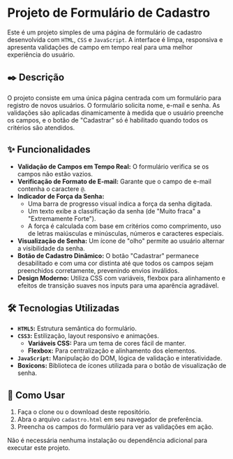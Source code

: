 # Projeto de Formulário de Cadastro

Este é um projeto simples de uma página de formulário de cadastro desenvolvida com `HTML`, `CSS` e `JavaScript`. A interface é limpa, responsiva e apresenta validações de campo em tempo real para uma melhor experiência do usuário.

## ✒️ Descrição

O projeto consiste em uma única página centrada com um formulário para registro de novos usuários. O formulário solicita nome, e-mail e senha. As validações são aplicadas dinamicamente à medida que o usuário preenche os campos, e o botão de "Cadastrar" só é habilitado quando todos os critérios são atendidos.

## ✨ Funcionalidades

* **Validação de Campos em Tempo Real:** O formulário verifica se os campos não estão vazios.
* **Verificação de Formato de E-mail:** Garante que o campo de e-mail contenha o caractere `@`.
* **Indicador de Força da Senha:**
    * Uma barra de progresso visual indica a força da senha digitada.
    * Um texto exibe a classificação da senha (de "Muito fraca" a "Extremamente Forte").
    * A força é calculada com base em critérios como comprimento, uso de letras maiúsculas e minúsculas, números e caracteres especiais.
* **Visualização de Senha:** Um ícone de "olho" permite ao usuário alternar a visibilidade da senha.
* **Botão de Cadastro Dinâmico:** O botão "Cadastrar" permanece desabilitado e com uma cor distinta até que todos os campos sejam preenchidos corretamente, prevenindo envios inválidos.
* **Design Moderno:** Utiliza CSS com variáveis, flexbox para alinhamento e efeitos de transição suaves nos inputs para uma aparência agradável.

## 🛠️ Tecnologias Utilizadas

* **`HTML5`:** Estrutura semântica do formulário.
* **`CSS3`:** Estilização, layout responsivo e animações.
    * **Variáveis CSS:** Para um tema de cores fácil de manter.
    * **Flexbox:** Para centralização e alinhamento dos elementos.
* **`JavaScript`:** Manipulação do DOM, lógica de validação e interatividade.
* **Boxicons:** Biblioteca de ícones utilizada para o botão de visualização de senha.

## 🚀 Como Usar

1.  Faça o clone ou o download deste repositório.
2.  Abra o arquivo `cadastro.html` em seu navegador de preferência.
3.  Preencha os campos do formulário para ver as validações em ação.

Não é necessária nenhuma instalação ou dependência adicional para executar este projeto.